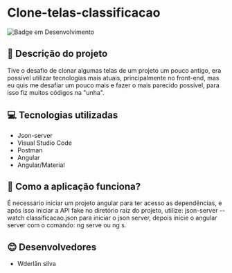 # Clone-telas-classificacao

![Badge em Desenvolvimento](http://img.shields.io/static/v1?label=STATUS&message=EM%20DESENVOLVIMENTO&color=GREEN&style=for-the-badge)

## 📓 Descrição do projeto

Tive o desafio de clonar algumas telas de um projeto um pouco antigo, era possível utilizar tecnologias mais atuais, principalmente no front-end, mas eu quis me desafiar um pouco mais e fazer o mais parecido possível, para isso fiz muitos códigos na "unha".

## 💻 Tecnologias utilizadas

- Json-server
- Visual Studio Code
- Postman
- Angular
- Angular/Material

## 🐧 Como a aplicação funciona?

É necessário iniciar um projeto angular para ter acesso as dependências, e após isso iniciar a API fake no diretório raiz do projeto, utilize: json-server --watch classificacao.json para iniciar o json server, depois inicie o angular server com o comando: ng serve ou ng s.

## 😊 Desenvolvedores

- Wderlãn silva














